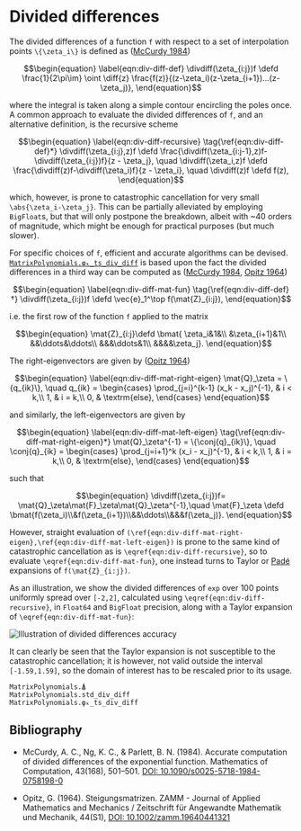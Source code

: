 # Divided differences

The divided differences of a function ``f`` with respect to a set of
interpolation points ``\{\zeta_i\}`` is defined as
([McCurdy 1984](#Bibliography-1))
```math
\begin{equation}
\label{eqn:div-diff-def}
\divdiff(\zeta_{i:j})f \defd
\frac{1}{2\pi\im}
\oint
\diff{z}
\frac{f(z)}{(z-\zeta_i)(z-\zeta_{i+1})...(z-\zeta_j)},
\end{equation}
```
where the integral is taken along a simple contour encircling the
poles once. A common approach to evaluate the divided differences of
``f``, and an alternative definition, is the recursive scheme
```math
\begin{equation}
\label{eqn:div-diff-recursive}
\tag{\ref{eqn:div-diff-def}*}
\divdiff(\zeta_{i:j},z)f \defd
\frac{\divdiff(\zeta_{i:j-1},z)f-\divdiff(\zeta_{i:j})f}{z - \zeta_j}, \quad
\divdiff(\zeta_i,z)f \defd
\frac{\divdiff(z)f-\divdiff(\zeta_i)f}{z - \zeta_i}, \quad
\divdiff(z)f \defd f(z),
\end{equation}
```
which, however, is prone to catastrophic cancellation for very small
``\abs{\zeta_i-\zeta_j}``. This can be partially alleviated by
employing `BigFloat`s, but that will only postpone the breakdown,
albeit with ~40 orders of magnitude, which might be enough for
practical purposes (but much slower).

For specific choices of ``f``, efficient and accurate algorithms can
be devised. [`MatrixPolynomials.φₖ_ts_div_diff`](@ref) is based upon
the fact the divided differences in a third way can be computed as
([McCurdy 1984](#Bibliography-1), [Opitz 1964](#Bibliography-1))
```math
\begin{equation}
\label{eqn:div-diff-mat-fun}
\tag{\ref{eqn:div-diff-def}†}
\divdiff(\zeta_{i:j})f \defd
\vec{e}_1^\top
f(\mat{Z}_{i:j}),
\end{equation}
```
i.e. the first row of the function ``f`` applied to the matrix
```math
\begin{equation}
\mat{Z}_{i:j}\defd
\bmat{
\zeta_i&1&\\
&\zeta_{i+1}&1\\
&&\ddots&\ddots\\
&&&\ddots&1\\
&&&&\zeta_j}.
\end{equation}
```
The right-eigenvectors are given by ([Opitz 1964](#Bibliography-1))
```math
\begin{equation}
\label{eqn:div-diff-mat-right-eigen}
\mat{Q}_\zeta = \{q_{ik}\}, \quad
q_{ik} =
\begin{cases}
\prod_{j=i}^{k-1} (x_k - x_j)^{-1}, & i < k,\\
1, & i = k,\\
0, & \textrm{else},
\end{cases}
\end{equation}
```
and similarly, the left-eigenvectors are given by
```math
\begin{equation}
\label{eqn:div-diff-mat-left-eigen}
\tag{\ref{eqn:div-diff-mat-right-eigen}*}
\mat{Q}_\zeta^{-1} = \{\conj{q}_{ik}\}, \quad
\conj{q}_{ik} =
\begin{cases}
\prod_{j=i+1}^k (x_i - x_j)^{-1}, & i < k,\\
1, & i = k,\\
0, & \textrm{else},
\end{cases}
\end{equation}
```
such that
```math
\begin{equation}
\divdiff(\zeta_{i:j})f=
\mat{Q}_\zeta\mat{F}_\zeta\mat{Q}_\zeta^{-1},\quad
\mat{F}_\zeta \defd \bmat{f(\zeta_i)\\&f(\zeta_{i+1})\\&&\ddots\\&&&f(\zeta_j)}.
\end{equation}
```
However, straight evaluation of
``(\ref{eqn:div-diff-mat-right-eigen},\ref{eqn:div-diff-mat-left-eigen})``
is prone to the same kind of catastrophic cancellation as is
``\eqref{eqn:div-diff-recursive}``, so to evaluate
``\eqref{eqn:div-diff-mat-fun}``, one instead turns to Taylor or
[Padé](https://en.wikipedia.org/wiki/Pad%C3%A9_approximant) expansions
of ``f(\mat{Z}_{i:j})``.

As an illustration, we show the divided differences of `exp` over 100
points uniformly spread over ``[-2,2]``, calculated using
``\eqref{eqn:div-diff-recursive}``, in `Float64` and `BigFloat`
precision, along with a Taylor expansion of
``\eqref{eqn:div-diff-mat-fun}``:

![Illustration of divided differences accuracy](figures/div_differences_cancellation.svg)

It can clearly be seen that the Taylor expansion is not susceptible to
the catastrophic cancellation; it is however, not valid outside the
interval ``[-1.59,1.59]``, so the domain of interest has to be
rescaled prior to its usage.

```@docs
MatrixPolynomials.⍋
MatrixPolynomials.std_div_diff
MatrixPolynomials.φₖ_ts_div_diff
```

## Bibliography

- McCurdy, A. C., Ng, K. C., & Parlett, B. N. (1984). Accurate
  computation of divided differences of the exponential
  function. Mathematics of Computation, 43(168), 501–501. [DOI:
  10.1090/s0025-5718-1984-0758198-0](http://dx.doi.org/10.1090/s0025-5718-1984-0758198-0)

- Opitz, G. (1964). Steigungsmatrizen. ZAMM - Journal of Applied
  Mathematics and Mechanics / Zeitschrift für Angewandte Mathematik
  und Mechanik, 44(S1), [DOI:
  10.1002/zamm.19640441321](http://dx.doi.org/10.1002/zamm.19640441321)
